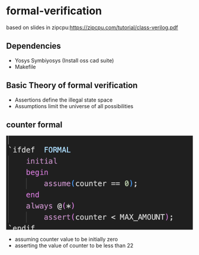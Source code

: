 # formal-verification
 
based on slides in zipcpu:https://zipcpu.com/tutorial/class-verilog.pdf

## Dependencies
- Yosys Symbiyosys (Install oss cad suite)
- Makefile

## Basic Theory of formal verification
- Assertions define the illegal state space
- Assumptions limit the universe of all possibilities
## counter formal
![alt text](image-1.png)
- assuming counter value to be initially zero
- asserting the value of counter to be less than 22
